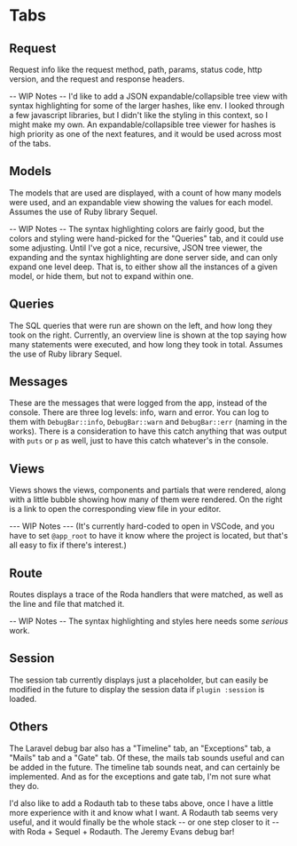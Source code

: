 # Tabs

## Request

Request info like the request method, path, params, status code, http version, and the request and response headers.

-- WIP Notes --
I'd like to add a JSON expandable/collapsible tree view with syntax highlighting for some of the larger hashes, like env. I looked through a few javascript libraries, but I didn't like the styling in this context, so I might make my own. An expandable/collapsible tree viewer for hashes is high priority as one of the next features, and it would be used across most of the tabs.

## Models

The models that are used are displayed, with a count of how many models were used, and an expandable view showing the values for each model. Assumes the use of Ruby library Sequel.

-- WIP Notes --
The syntax highlighting colors are fairly good, but the colors and styling were hand-picked for the "Queries" tab, and it could use some adjusting. Until I've got a nice, recursive, JSON tree viewer, the expanding and the syntax highlighting are done server side, and can only expand one level deep. That is, to either show all the instances of a given model, or hide them, but not to expand within one.


## Queries

The SQL queries that were run are shown on the left, and how long they took on the right. Currently, an overview line is shown at the top saying how many statements were executed, and how long they took in total. Assumes the use of Ruby library Sequel.

## Messages

These are the messages that were logged from the app, instead of the console. There are three log levels: info, warn and error. You can log to them with `DebugBar::info`, `DebugBar::warn` and `DebugBar::err` (naming in the works). There is a consideration to have this catch anything that was output with `puts` or `p` as well, just to have this catch whatever's in the console.

## Views

Views shows the views, components and partials that were rendered, along with a little bubble showing how many of them were rendered. On the right is a link to open the corresponding view file in your editor.

--- WIP Notes ---
(It's currently hard-coded to open in VSCode, and you have to set `@app_root` to have it know where the project is located, but that's all easy to fix if there's interest.)

## Route

Routes displays a trace of the Roda handlers that were matched, as well as the line and file that matched it.

-- WIP Notes --
The syntax highlighting and styles here needs some *serious* work.

## Session

The session tab currently displays just a placeholder, but can easily be modified in the future to display the session data if `plugin :session` is loaded.

## Others

The Laravel debug bar also has a "Timeline" tab, an "Exceptions" tab, a "Mails" tab and a "Gate" tab. Of these, the mails tab sounds useful and can be added in the future. The timeline tab sounds neat, and can certainly be implemented. And as for the exceptions and gate tab, I'm not sure what they do.

I'd also like to add a Rodauth tab to these tabs above, once I have a little more experience with it and know what I want. A Rodauth tab seems very useful, and it would finally be the whole stack -- or one step closer to it -- with Roda + Sequel + Rodauth. The Jeremy Evans debug bar!
